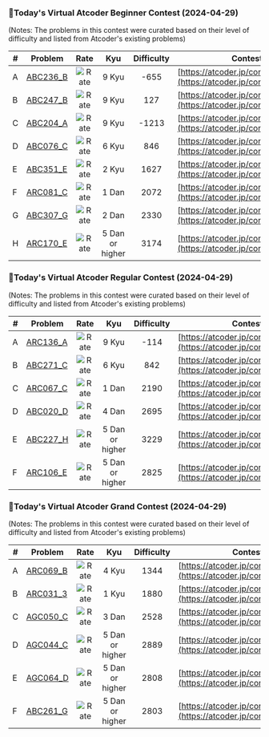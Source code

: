 ### 🌟Today's Virtual Atcoder Beginner Contest (2024-04-29)
(Notes: The problems in this contest were curated based on their level of difficulty and listed from Atcoder's existing problems)

| # | Problem |Rate| Kyu | Difficulty | Contest |
|---| ----- | :--------: | :----------: | :----------: | ---------- |
|A|[ABC236_B](https://atcoder.jp/contests/abc236/tasks/abc236_b)|![Rate](https://img.shields.io/badge/9%20Kyu---655-lightgrey)|9 Kyu|-655|[https://atcoder.jp/contests/abc236](https://atcoder.jp/contests/abc236)|
|B|[ABC247_B](https://atcoder.jp/contests/abc247/tasks/abc247_b)|![Rate](https://img.shields.io/badge/9%20Kyu-127-lightgrey)|9 Kyu|127|[https://atcoder.jp/contests/abc247](https://atcoder.jp/contests/abc247)|
|C|[ABC204_A](https://atcoder.jp/contests/abc204/tasks/abc204_a)|![Rate](https://img.shields.io/badge/9%20Kyu---1213-lightgrey)|9 Kyu|-1213|[https://atcoder.jp/contests/abc204](https://atcoder.jp/contests/abc204)|
|D|[ABC076_C](https://atcoder.jp/contests/abc076/tasks/abc076_c)|![Rate](https://img.shields.io/badge/6%20Kyu-846-brightgreen)|6 Kyu|846|[https://atcoder.jp/contests/abc076](https://atcoder.jp/contests/abc076)|
|E|[ABC351_E](https://atcoder.jp/contests/abc351/tasks/abc351_e)|![Rate](https://img.shields.io/badge/2%20Kyu-1627-blue)|2 Kyu|1627|[https://atcoder.jp/contests/abc351](https://atcoder.jp/contests/abc351)|
|F|[ARC081_C](https://atcoder.jp/contests/arc081/tasks/arc081_c)|![Rate](https://img.shields.io/badge/1%20Dan-2072-yellow)|1 Dan|2072|[https://atcoder.jp/contests/arc081](https://atcoder.jp/contests/arc081)|
|G|[ABC307_G](https://atcoder.jp/contests/abc307/tasks/abc307_g)|![Rate](https://img.shields.io/badge/2%20Dan-2330-yellow)|2 Dan|2330|[https://atcoder.jp/contests/abc307](https://atcoder.jp/contests/abc307)|
|H|[ARC170_E](https://atcoder.jp/contests/arc170/tasks/arc170_e)|![Rate](https://img.shields.io/badge/5%20Dan%20or%20higher-3174-red)|5 Dan or higher|3174|[https://atcoder.jp/contests/arc170](https://atcoder.jp/contests/arc170)|

### 🌟Today's Virtual Atcoder Regular Contest (2024-04-29)
(Notes: The problems in this contest were curated based on their level of difficulty and listed from Atcoder's existing problems)

| # | Problem |Rate| Kyu | Difficulty | Contest |
|---| ----- | :--------: | :----------: | :----------: | ---------- |
|A|[ARC136_A](https://atcoder.jp/contests/arc136/tasks/arc136_a)|![Rate](https://img.shields.io/badge/9%20Kyu---114-lightgrey)|9 Kyu|-114|[https://atcoder.jp/contests/arc136](https://atcoder.jp/contests/arc136)|
|B|[ABC271_C](https://atcoder.jp/contests/abc271/tasks/abc271_c)|![Rate](https://img.shields.io/badge/6%20Kyu-842-brightgreen)|6 Kyu|842|[https://atcoder.jp/contests/abc271](https://atcoder.jp/contests/abc271)|
|C|[ARC067_C](https://atcoder.jp/contests/arc067/tasks/arc067_c)|![Rate](https://img.shields.io/badge/1%20Dan-2190-yellow)|1 Dan|2190|[https://atcoder.jp/contests/arc067](https://atcoder.jp/contests/arc067)|
|D|[ABC020_D](https://atcoder.jp/contests/abc020/tasks/abc020_d)|![Rate](https://img.shields.io/badge/4%20Dan-2695-orange)|4 Dan|2695|[https://atcoder.jp/contests/abc020](https://atcoder.jp/contests/abc020)|
|E|[ABC227_H](https://atcoder.jp/contests/abc227/tasks/abc227_h)|![Rate](https://img.shields.io/badge/5%20Dan%20or%20higher-3229-red)|5 Dan or higher|3229|[https://atcoder.jp/contests/abc227](https://atcoder.jp/contests/abc227)|
|F|[ARC106_E](https://atcoder.jp/contests/arc106/tasks/arc106_e)|![Rate](https://img.shields.io/badge/5%20Dan%20or%20higher-2825-red)|5 Dan or higher|2825|[https://atcoder.jp/contests/arc106](https://atcoder.jp/contests/arc106)|

### 🌟Today's Virtual Atcoder Grand Contest (2024-04-29)
(Notes: The problems in this contest were curated based on their level of difficulty and listed from Atcoder's existing problems)

| # | Problem |Rate| Kyu | Difficulty | Contest |
|---| ----- | :--------: | :----------: | :----------: | ---------- |
|A|[ARC069_B](https://atcoder.jp/contests/arc069/tasks/arc069_b)|![Rate](https://img.shields.io/badge/4%20Kyu-1344-green)|4 Kyu|1344|[https://atcoder.jp/contests/arc069](https://atcoder.jp/contests/arc069)|
|B|[ARC031_3](https://atcoder.jp/contests/arc031/tasks/arc031_3)|![Rate](https://img.shields.io/badge/1%20Kyu-1880-blue)|1 Kyu|1880|[https://atcoder.jp/contests/arc031](https://atcoder.jp/contests/arc031)|
|C|[AGC050_C](https://atcoder.jp/contests/agc050/tasks/agc050_c)|![Rate](https://img.shields.io/badge/3%20Dan-2528-orange)|3 Dan|2528|[https://atcoder.jp/contests/agc050](https://atcoder.jp/contests/agc050)|
|D|[AGC044_C](https://atcoder.jp/contests/agc044/tasks/agc044_c)|![Rate](https://img.shields.io/badge/5%20Dan%20or%20higher-2889-red)|5 Dan or higher|2889|[https://atcoder.jp/contests/agc044](https://atcoder.jp/contests/agc044)|
|E|[AGC064_D](https://atcoder.jp/contests/agc064/tasks/agc064_d)|![Rate](https://img.shields.io/badge/5%20Dan%20or%20higher-2808-red)|5 Dan or higher|2808|[https://atcoder.jp/contests/agc064](https://atcoder.jp/contests/agc064)|
|F|[ABC261_G](https://atcoder.jp/contests/abc261/tasks/abc261_g)|![Rate](https://img.shields.io/badge/5%20Dan%20or%20higher-2803-red)|5 Dan or higher|2803|[https://atcoder.jp/contests/abc261](https://atcoder.jp/contests/abc261)|

